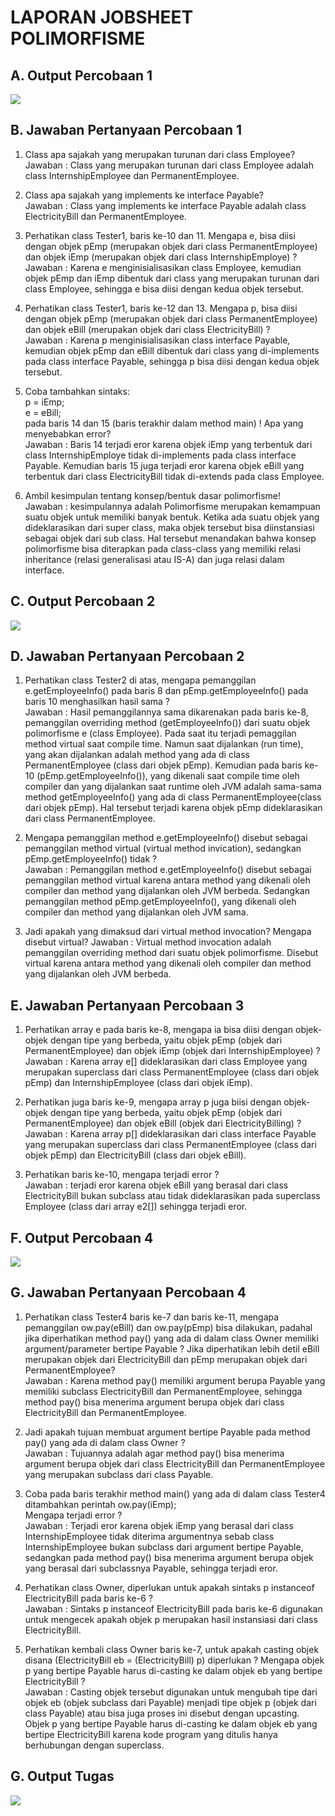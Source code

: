 # LAPORAN JOBSHEET POLIMORFISME
## A. Output Percobaan 1
<img src = "Output_p1.JPG">

## B. Jawaban Pertanyaan Percobaan 1
1. Class apa sajakah yang merupakan turunan dari class Employee? <br>Jawaban : Class yang merupakan turunan dari class Employee adalah class InternshipEmployee dan PermanentEmployee.

2. Class apa sajakah yang implements ke interface Payable? <br>Jawaban : Class yang implements ke interface Payable adalah class ElectricityBill dan PermanentEmployee.

3. Perhatikan class Tester1, baris ke-10 dan 11. Mengapa e, bisa diisi dengan objek pEmp (merupakan objek dari class PermanentEmployee) dan objek iEmp (merupakan objek dari class InternshipEmploye) ? <br>Jawaban : Karena e menginisialisasikan class Employee, kemudian objek pEmp dan iEmp dibentuk dari class yang merupakan turunan dari class Employee, sehingga e bisa diisi dengan kedua objek tersebut.

4. Perhatikan class Tester1, baris ke-12 dan 13. Mengapa p, bisa diisi dengan objek pEmp (merupakan objek dari class
PermanentEmployee) dan objek eBill (merupakan objek dari class ElectricityBill) ? <br>Jawaban : Karena p menginisialisasikan class interface Payable, kemudian objek pEmp dan eBill dibentuk dari class yang di-implements pada class interface Payable, sehingga p bisa diisi dengan kedua objek tersebut.

5. Coba tambahkan sintaks: <br>p = iEmp; <br>e = eBill; <br>pada baris 14 dan 15 (baris terakhir dalam method main) ! Apa yang menyebabkan error? <br>Jawaban : Baris 14 terjadi eror karena objek iEmp yang terbentuk dari class InternshipEmploye tidak di-implements pada class interface Payable. Kemudian baris 15 juga terjadi eror karena objek eBill yang terbentuk dari class ElectricityBill tidak di-extends pada class Employee.

6. Ambil kesimpulan tentang konsep/bentuk dasar polimorfisme! <br>Jawaban : kesimpulannya adalah Polimorfisme merupakan kemampuan suatu objek untuk memiliki banyak bentuk. Ketika ada suatu objek yang dideklarasikan dari super class, maka objek tersebut bisa diinstansiasi sebagai objek dari sub class. Hal tersebut menandakan bahwa konsep polimorfisme bisa diterapkan pada class-class yang memiliki relasi inheritance (relasi generalisasi atau IS-A) dan juga relasi dalam interface.

## C. Output Percobaan 2
<img src = "Output_p2.JPG">

## D. Jawaban Pertanyaan Percobaan 2
1. Perhatikan class Tester2 di atas, mengapa pemanggilan e.getEmployeeInfo() pada baris 8 dan pEmp.getEmployeeInfo() pada baris 10 menghasilkan hasil sama ? <br>Jawaban : Hasil pemanggilannya sama dikarenakan pada baris ke-8, pemanggilan overriding method (getEmployeeInfo()) dari suatu objek polimorfisme e (class Employee). Pada saat itu terjadi pemaggilan method virtual saat compile time. Namun saat  dijalankan (run time), yang akan dijalankan adalah method yang ada di class PermanentEmployee (class dari objek pEmp). Kemudian pada baris ke-10 (pEmp.getEmployeeInfo()), yang dikenali saat compile time oleh compiler dan yang dijalankan saat runtime oleh JVM adalah sama-sama method getEmployeeInfo() yang ada di class PermanentEmployee(class dari objek pEmp). Hal tersebut terjadi karena objek pEmp dideklarasikan dari class PermanentEmployee.

2. Mengapa pemanggilan method e.getEmployeeInfo() disebut sebagai pemanggilan method virtual (virtual method invication), sedangkan pEmp.getEmployeeInfo() tidak ? <br>Jawaban : Pemanggilan method e.getEmployeeInfo() disebut sebagai pemanggilan method virtual karena antara method yang dikenali
oleh compiler dan method yang dijalankan oleh JVM berbeda. Sedangkan pemanggilan method pEmp.getEmployeeInfo(), yang dikenali oleh compiler dan method yang dijalankan oleh JVM sama.

3. Jadi apakah yang dimaksud dari virtual method invocation? Mengapa disebut virtual? <bt>Jawaban : Virtual method invocation adalah pemanggilan overriding method dari
suatu objek polimorfisme. Disebut virtual karena antara method yang dikenali oleh compiler dan method yang dijalankan oleh JVM berbeda.

## E. Jawaban Pertanyaan Percobaan 3
1. Perhatikan array e pada baris ke-8, mengapa ia bisa diisi dengan objek-objek dengan tipe yang berbeda, yaitu objek pEmp (objek dari PermanentEmployee) dan objek iEmp (objek dari InternshipEmployee) ? <br>Jawaban : Karena array e[] dideklarasikan dari class Employee yang merupakan superclass dari class PermanentEmployee (class dari objek pEmp) dan InternshipEmployee (class dari objek iEmp).

2. Perhatikan juga baris ke-9, mengapa array p juga biisi dengan objek-objek dengan tipe yang berbeda, yaitu objek pEmp (objek dari PermanentEmployee) dan objek eBill (objek dari
ElectricityBilling) ? <br>Jawaban : Karena array p[] dideklarasikan dari class interface Payable yang merupakan superclass dari class PermanentEmployee (class dari objek pEmp) dan ElectricityBill (class dari objek eBill).

3. Perhatikan baris ke-10, mengapa terjadi error ? <br>Jawaban : terjadi eror karena objek eBill yang berasal dari class ElectricityBill bukan subclass atau tidak dideklarasikan pada superclass Employee (class dari array e2[]) sehingga terjadi eror.

## F. Output Percobaan 4
<img src = "Output_p4.JPG">

## G. Jawaban Pertanyaan Percobaan 4
1. Perhatikan class Tester4 baris ke-7 dan baris ke-11, mengapa pemanggilan ow.pay(eBill) dan ow.pay(pEmp) bisa dilakukan, padahal jika diperhatikan method pay() yang ada di dalam class Owner memiliki argument/parameter bertipe Payable ? Jika diperhatikan lebih detil eBill merupakan objek dari ElectricityBill dan pEmp merupakan objek dari PermanentEmployee? <br>Jawaban : Karena method pay() memiliki argument berupa Payable yang memiliki subclass ElectricityBill dan PermanentEmployee, sehingga method pay() bisa menerima argument berupa objek dari class ElectricityBill dan PermanentEmployee. 

2. Jadi apakah tujuan membuat argument bertipe Payable pada method pay() yang ada di dalam class Owner ? <br>Jawaban : Tujuannya adalah agar method pay() bisa menerima argument berupa objek dari class ElectricityBill dan PermanentEmployee yang merupakan subclass dari class Payable.

3. Coba pada baris terakhir method main() yang ada di dalam class Tester4 ditambahkan perintah ow.pay(iEmp); <br>Mengapa terjadi error ? <br>Jawaban : Terjadi eror karena objek iEmp yang berasal dari class InternshipEmployee tidak diterima argumentnya sebab class InternshipEmployee bukan subclass dari argument bertipe Payable, sedangkan pada method pay() bisa menerima argument berupa objek yang berasal dari subclassnya Payable, sehingga terjadi eror.

4. Perhatikan class Owner, diperlukan untuk apakah sintaks p instanceof ElectricityBill pada baris ke-6 ? <br>Jawaban : Sintaks p instanceof ElectricityBill pada baris ke-6 digunakan untuk mengecek apakah objek p merupakan hasil instansiasi dari class ElectricityBill.

5. Perhatikan kembali class Owner baris ke-7, untuk apakah casting objek disana (ElectricityBill eb = (ElectricityBill) p) diperlukan ? Mengapa objek p yang bertipe Payable harus di-casting ke dalam objek eb yang bertipe ElectricityBill ? <br>Jawaban : Casting objek tersebut digunakan untuk mengubah tipe dari objek eb (objek subclass dari Payable) menjadi tipe objek p (objek dari class Payable) atau bisa juga proses ini disebut dengan upcasting. Objek p yang bertipe Payable harus di-casting ke dalam objek eb yang bertipe ElectricityBill karena kode program yang ditulis hanya berhubungan dengan superclass.

## G. Output Tugas
<img src = "Output_tugas.JPG">





